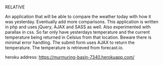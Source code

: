 RELATIVE

An application that will be able to compare the weather today with how it was yesterday. Eventually add more
comparisons. This application is written in php and uses jQuery, AJAX and SASS as well. Also experimented with
parallax in css. So far only have yesterdays temperature and the current temperature being returned in Celsius 
from that location. Beware there is minimal error handling. The submit form uses AJAX to return the temperature. 
The temperature is retrieved from forecast.io.

heroku address: https://murmuring-basin-7340.herokuapp.com/

